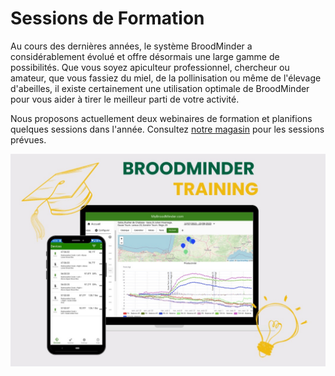 # Sessions de Formation

Au cours des dernières années, le système BroodMinder a considérablement évolué et offre désormais une large gamme de possibilités. Que vous soyez apiculteur professionnel, chercheur ou amateur, que vous fassiez du miel, de la pollinisation ou même de l'élevage d'abeilles, il existe certainement une utilisation optimale de BroodMinder pour vous aider à tirer le meilleur parti de votre activité.

Nous proposons actuellement deux webinaires de formation et planifions quelques sessions dans l'année. Consultez [notre magasin](https://eu.broodminder.com/collections/training) pour les sessions prévues.

![](./90_training.assets/training.jpg)
